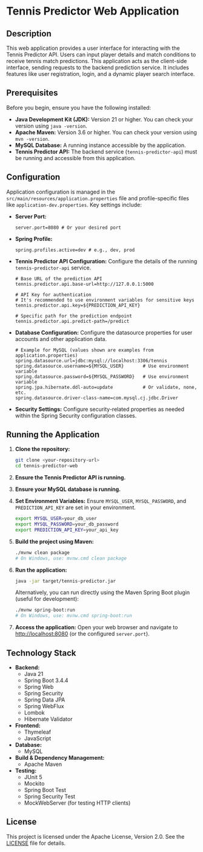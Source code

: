 # Tennis Predictor Web Application

## Description

This web application provides a user interface for interacting with the Tennis Predictor API. Users can input player details and match conditions to receive tennis match predictions. This application acts as the client-side interface, sending requests to the backend prediction service. It includes features like user registration, login, and a dynamic player search interface.

## Prerequisites

Before you begin, ensure you have the following installed:

* **Java Development Kit (JDK):** Version 21 or higher. You can check your version using `java -version`.
* **Apache Maven:** Version 3.6 or higher. You can check your version using `mvn -version`.
* **MySQL Database:** A running instance accessible by the application.
* **Tennis Predictor API:** The backend service (`tennis-predictor-api`) must be running and accessible from this application.

## Configuration

Application configuration is managed in the `src/main/resources/application.properties` file and profile-specific files like `application-dev.properties`. Key settings include:

* **Server Port:**

    ```properties
    server.port=8080 # Or your desired port
    ```

* **Spring Profile:**

    ```properties
    spring.profiles.active=dev # e.g., dev, prod
    ```

* **Tennis Predictor API Configuration:** Configure the details of the running `tennis-predictor-api` service.

    ```properties
    # Base URL of the prediction API
    tennis.predictor.api.base-url=http://127.0.0.1:5000

    # API Key for authentication
    # It's recommended to use environment variables for sensitive keys
    tennis.predictor.api.key=${PREDICTION_API_KEY}

    # Specific path for the prediction endpoint
    tennis.predictor.api.predict-path=/predict
    ```

* **Database Configuration:** Configure the datasource properties for user accounts and other application data.

    ```properties
    # Example for MySQL (values shown are examples from application.properties)
    spring.datasource.url=jdbc:mysql://localhost:3306/tennis
    spring.datasource.username=${MYSQL_USER}       # Use environment variable
    spring.datasource.password=${MYSQL_PASSWORD}   # Use environment variable
    spring.jpa.hibernate.ddl-auto=update           # Or validate, none, etc.
    spring.datasource.driver-class-name=com.mysql.cj.jdbc.Driver
    ```

* **Security Settings:** Configure security-related properties as needed within the Spring Security configuration classes.

## Running the Application

1. **Clone the repository:**

    ```bash
    git clone <your-repository-url>
    cd tennis-predictor-web
    ```

2. **Ensure the Tennis Predictor API is running.**
3. **Ensure your MySQL database is running.**
4. **Set Environment Variables:** Ensure `MYSQL_USER`, `MYSQL_PASSWORD`, and `PREDICTION_API_KEY` are set in your environment.

    ```bash
    export MYSQL_USER=your_db_user
    export MYSQL_PASSWORD=your_db_password
    export PREDICTION_API_KEY=your_api_key
    ```

5. **Build the project using Maven:**

    ```bash
    ./mvnw clean package
    # On Windows, use: mvnw.cmd clean package
    ```

6. **Run the application:**

    ```bash
    java -jar target/tennis-predictor.jar
    ```

    Alternatively, you can run directly using the Maven Spring Boot plugin (useful for development):

    ```bash
    ./mvnw spring-boot:run
    # On Windows, use: mvnw.cmd spring-boot:run
    ```

7. **Access the application:** Open your web browser and navigate to [http://localhost:8080](http://localhost:8080) (or the configured `server.port`).

## Technology Stack

* **Backend:**
  * Java 21
  * Spring Boot 3.4.4
  * Spring Web
  * Spring Security
  * Spring Data JPA
  * Spring WebFlux
  * Lombok
  * Hibernate Validator
* **Frontend:**
  * Thymeleaf
  * JavaScript
* **Database:**
  * MySQL
* **Build & Dependency Management:**
  * Apache Maven
* **Testing:**
  * JUnit 5
  * Mockito
  * Spring Boot Test
  * Spring Security Test
  * MockWebServer (for testing HTTP clients)

## License

This project is licensed under the Apache License, Version 2.0. See the [LICENSE](LICENSE) file for details.
